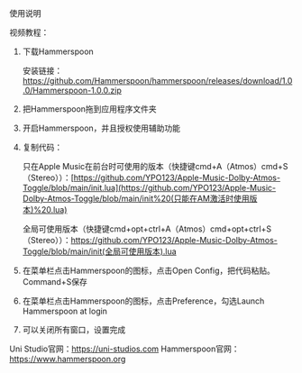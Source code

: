 使用说明

视频教程：

1. 下载Hammerspoon
   
    安装链接：https://github.com/Hammerspoon/hammerspoon/releases/download/1.0.0/Hammerspoon-1.0.0.zip

   
2. 把Hammerspoon拖到应用程序文件夹

   
3. 开启Hammerspoon，并且授权使用辅助功能

   
4. 复制代码：

   只在Apple Music在前台时可使用的版本（快捷键cmd+A（Atmos）cmd+S（Stereo））：[https://github.com/YPO123/Apple-Music-Dolby-Atmos-Toggle/blob/main/init.lua](https://github.com/YPO123/Apple-Music-Dolby-Atmos-Toggle/blob/main/init%20(只能在AM激活时使用版本)%20.lua)

   全局可使用版本（快捷键cmd+opt+ctrl+A（Atmos）cmd+opt+ctrl+S（Stereo））：https://github.com/YPO123/Apple-Music-Dolby-Atmos-Toggle/blob/main/init(全局可使用版本).lua

   
5. 在菜单栏点击Hammerspoon的图标，点击Open Config，把代码粘贴。Command+S保存

   
6. 在菜单栏点击Hammerspoon的图标，点击Preference，勾选Launch Hammerspoon at login

    
7. 可以关闭所有窗口，设置完成



Uni Studio官网：https://uni-studios.com
Hammerspoon官网：https://www.hammerspoon.org
